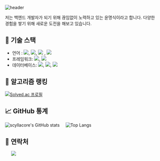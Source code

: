![header](https://capsule-render.vercel.app/api?type=waving&color=auto&height=70&section=header&text=myungsik%20Yoon&fontSize=40)

저는 백엔드 개발자가 되기 위해 끊임없이 노력하고 있는 윤명식이라고 합니다. 다양한 경험을 쌓기 위해 새로운 도전을 해보고 있습니다.

## 🚀 기술 스택

- 언어 : <img src="https://img.shields.io/badge/Java-F38338?style=flat-square&logo=Java&logoColor=white"/>, <img src="https://img.shields.io/badge/Javascript-F7DF1E?style=flat-square&logo=javascript&logoColor=white"/>, <img src="https://img.shields.io/badge/C-A8B9CC?style=flat-square&logo=c&logoColor=white"/> ,  <img src="https://img.shields.io/badge/C++-A8B9CC?style=flat-square&logo=cplusplus&logoColor=white"/> 
- 프레임워크: <img src="https://img.shields.io/badge/SpringBoot-6DB33F?style=flat-square&logo=springboot&logoColor=white"/>, <img src="https://img.shields.io/badge/Express-000000?style=flat-square&logo=express&logoColor=white"/>
- 데이터베이스: <img src="https://img.shields.io/badge/MySQL-4479A1?style=flat-square&logo=mysql&logoColor=white"/>, <img src="https://img.shields.io/badge/MariaDB-003545?style=flat-square&logo=mariadb&logoColor=white"/>, <img src="https://img.shields.io/badge/MongoDB-47A248?style=flat-square&logo=mongodb&logoColor=white"/>

## 🎯 알고리즘 랭킹

[![Solved.ac
프로필](http://mazassumnida.wtf/api/v2/generate_badge?boj=sketchlive)](https://solved.ac/sketchlive)

## 📈 GitHub 통계

![scyllacore's GitHub stats](https://github-readme-stats.vercel.app/api?username=scyllacore&show_icons=true&theme=transparent) &nbsp;&nbsp;&nbsp; ![Top Langs](https://github-readme-stats.vercel.app/api/top-langs/?username=scyllacore&layout=compact)

## 🤝 연락처
<a href="https://instagram.com/scyllacore">
    <img 
        src="http://img.shields.io/badge/-Instagram-white?style=flat&logo=Instagram&link=https://instagram.com/scyllacore"
        style="height : auto; margin-left : 20px; margin-right : 15px;"/>
</a>



